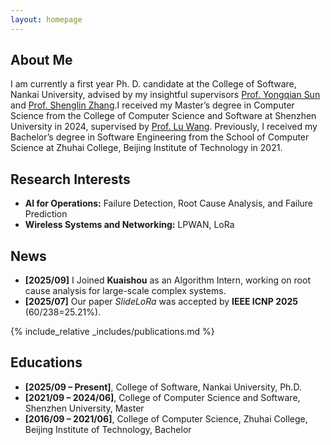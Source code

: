 ```yaml
---
layout: homepage
---
```


## About Me

I am currently a first year Ph. D. candidate at the College of Software, Nankai University, advised by my insightful supervisors [Prof. Yongqian Sun](https://nkcs.iops.ai/yongqiansun/) and [Prof. Shenglin Zhang](https://nkcs.iops.ai/shenglinzhang/).I received my Master’s degree in Computer Science from the College of Computer Science and Software at Shenzhen University in 2024, supervised by [Prof. Lu Wang](https://luwang-szu.github.io/). Previously, I received my Bachelor’s degree in Software Engineering from the School of Computer Science at Zhuhai College, Beijing Institute of Technology in 2021.

## Research Interests

- **AI for Operations:** Failure Detection, Root Cause Analysis, and Failure Prediction  
- **Wireless Systems and Networking:** LPWAN, LoRa

## News

- **[2025/09]** I Joined **Kuaishou** as an Algorithm Intern, working on root cause analysis for large-scale complex systems.
- **[2025/07]** Our paper *SlideLoRa* was accepted by **IEEE ICNP 2025** (60/238=25.21%).

{% include_relative _includes/publications.md %}

## Educations

- **[2025/09 – Present]**, College of Software, Nankai University, Ph.D.  
- **[2021/09 – 2024/06]**, College of Computer Science and Software, Shenzhen University, Master  
- **[2016/09 – 2021/06]**, College of Computer Science, Zhuhai College, Beijing Institute of Technology, Bachelor

<!-- Conference Reviewers
{% include_relative _includes/services.md %} -->
